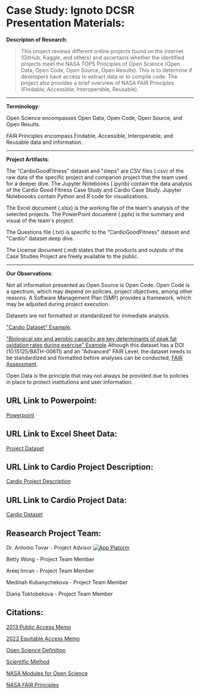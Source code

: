 # Case Study: Ignoto DCSR Presentation Materials: 

**Descripton of Research**: 

> This project reviews different online projects found on the Internet (GitHub, Kaggle, and others) and ascertains whether the identified projects meet the NASA TOPS Principles of Open Science (Open Data, Open Code, Open Source, Open Results). This is to determine if developers have access to extract data or to compile code. The project also provides a brief overview of NASA FAIR Principles (Findable, Accessible, Interoperable, Reusable). 

---
**Terminology**: 

Open Science encompasses Open Data, Open Code, Open Source, and Open Results.

FAIR Principles encompass Findable, Accessible, Interoperable, and Reusable data and information.

---
**Project Artifacts**:

The "CardioGoodFitness" dataset and "steps" are CSV files (.csv) of the raw data of the specific project and comparion project that the team used for a deeper dive.
The Jupyter Notebooks (.ipynb) contain the data analysis of the Cardio Good Fitness Case Study and Cardio Case Study. Jupyter Noteboooks contain Python and R code for visualizations. 

The Excel document (.xlsx) is the working file of the team's analysis of the selected projects.
The PowerPoint document (.pptx) is the summary and visual of the team's project.

The Questions file (.txt) is specific to the "CardioGoodFitness" dataset and "Cardio" dataset deep dive. 

The License document (.md) states that the products and outputs of the Case Studies Project are freely available to the public.

---

**Our Observations**: 

Not all information presented as Open Source is Open Code. Open Code is a spectrum, which may depend on policies, project objectives, among other reasons. A Software Management Plan (SMP) provides a framework, which may be adjusted during project execution.

Datasets are not formatted or standardized for immediate analysis.

["Cardio Dataset" Example](https://www.kaggle.com/datasets/shannonmcettrick/cardio).

["Biological sex and aerobic capacity are key determinants of peak fat oxidation rates during exercise" Example](https://researchdata.bath.ac.uk/611/)
Athough this dataset has a DOI (10.15125/BATH-00611) and an "Advanced" FAIR Level, the dataset needs to be standardized and formatted before analyses can be conducted, [FAIR Assessment](https://www.f-uji.net/index.php).

Open Data is the principle that may not always be provided due to policies in place to protect institutions and user information.

## URL Link to Powerpoint: 
[Powerpoint](https://www.canva.com/design/DAGLO5h5L-U/GtQWbaLom2BIiSnMF4-cyg/view?utm_content=DAGLO5h5L-U&utm_campaign=designshare&utm_medium=link&utm_source=editor)

## URL Link to Excel Sheet Data: 
[Project Dataset](https://docs.google.com/spreadsheets/d/1O1nlu68Dc1im27d3agRsesjjbSISr_olw8vQcwFQpig/edit?usp=sharing)

## URL Link to Cardio Project Description: 
[Cardio Project Description](https://www.kaggle.com/datasets/saurav9786/cardiogoodfitness)

## URL Link to Cardio Project Data: 
[Cardio Dataset](https://raw.githubusercontent.com/antoniotovargh/Data/main/CardioGoodFitness.csv)

## Reasearch Project Team: 
 
Dr. Antonio Tovar - Project Advisor [![App Platorm](https://github.com/CSIS-NLU/Open-Science-101/blob/9ac5aec46904a6f1851298b1856df80f6a793497/Group-Projects/Case%20Studies/orcID.png)](https://www.digitalocean.com/products/app-platform)

Betty Wong - Project Team Member 

Areej Imran - Project Team Member

Medinah Kubanychekova - Project Team Member

Diana Toktobekova - Project Team Member

## Citations:

[2013 Public Access Memo](https://obamawhitehouse.archives.gov/sites/default/files/microsites/ostp/ostp_public_access_memo_2013.pdf)

[2022 Equitable Access Memo](https://www.whitehouse.gov/wp-content/uploads/2022/08/08-2022-OSTP-Public-Access-Memo.pdf) 

[Open Science Definition](https://www.whitehouse.gov/ostp/news-updates/2023/01/11/fact-sheet-biden-harris-administration-announces-new-actions-to-advance-open-and-equitable-research/#:~:text=The%20principle%20and%20practice%20of%20making%20research%20products%20and%20processes%20available%20to%20all%2C%20while%20respecting%20diverse%20cultures%2C%20maintaining%20security%20and%20privacy%2C%20and%20fostering%20collaborations%2C%20reproducibility%2C%20and%20equity.%E2%80%9D) 

[Scientific Method](https://en.wikipedia.org/wiki/Scientific_method) 

[NASA Modules for Open Science](https://openscience101.org/about)

[NASA FAIR Principles](https://www.earthdata.nasa.gov/learn/articles/making-earth-science-data-fair#:~:text=NASA%20is%20working%20to%20ensure,FAIR)

